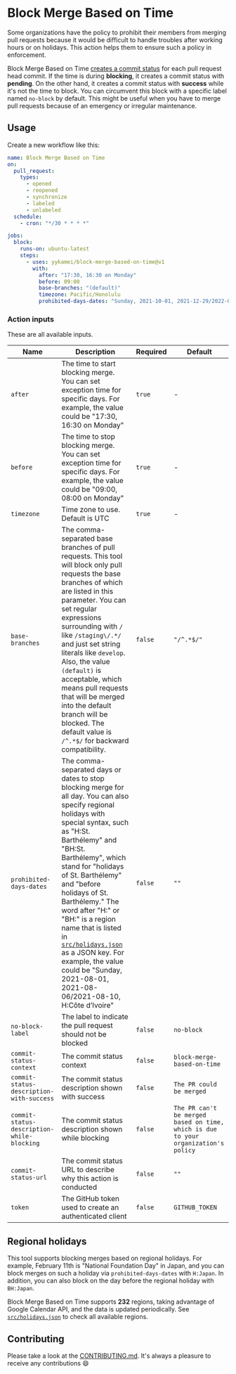 # Block Merge Based on Time

Some organizations have the policy to prohibit their members from merging pull requests because it would be difficult to
handle troubles after working hours or on holidays. This action helps them to ensure such a policy in enforcement.

Block Merge Based on Time
[creates a commit status](https://docs.github.com/en/rest/reference/repos#create-a-commit-status) for each pull request
head commit. If the time is during **blocking**, it creates a commit status with **pending**. On the other hand, it
creates a commit status with **success** while it's not the time to block. You can circumvent this block with a specific
label named `no-block` by default. This might be useful when you have to merge pull requests because of an emergency or
irregular maintenance.

## Usage

Create a new workflow like this:

```yaml
name: Block Merge Based on Time
on:
  pull_request:
    types:
      - opened
      - reopened
      - synchronize
      - labeled
      - unlabeled
  schedule:
    - cron: "*/30 * * * *"

jobs:
  block:
    runs-on: ubuntu-latest
    steps:
      - uses: yykamei/block-merge-based-on-time@v1
        with:
          after: "17:30, 16:30 on Monday"
          before: 09:00
          base-branches: "(default)"
          timezone: Pacific/Honolulu
          prohibited-days-dates: "Sunday, 2021-10-01, 2021-12-29/2022-01-04, H:United States, BH:United States"
```

### Action inputs

These are all available inputs.

| Name                                       | Description                                                                                                                                                                                                                                                                                                                                                                                                                                                                                                                                                               | Required | Default                                                                            |
| ------------------------------------------ | ------------------------------------------------------------------------------------------------------------------------------------------------------------------------------------------------------------------------------------------------------------------------------------------------------------------------------------------------------------------------------------------------------------------------------------------------------------------------------------------------------------------------------------------------------------------------- | -------- | ---------------------------------------------------------------------------------- |
| `after`                                    | The time to start blocking merge. You can set exception time for specific days. For example, the value could be "17:30, 16:30 on Monday"                                                                                                                                                                                                                                                                                                                                                                                                                                  | `true`   | -                                                                                  |
| `before`                                   | The time to stop blocking merge. You can set exception time for specific days. For example, the value could be "09:00, 08:00 on Monday"                                                                                                                                                                                                                                                                                                                                                                                                                                   | `true`   | -                                                                                  |
| `timezone`                                 | Time zone to use. Default is UTC                                                                                                                                                                                                                                                                                                                                                                                                                                                                                                                                          | `true`   | -                                                                                  |
| `base-branches`                            | The comma-separated base branches of pull requests. This tool will block only pull requests the base branches of which are listed in this parameter. You can set regular expressions surrounding with `/` like `/staging\/.*/` and just set string literals like `develop`. Also, the value `(default)` is acceptable, which means pull requests that will be merged into the default branch will be blocked. The default value is `/^.*$/` for backward compatibility.                                                                                                   | `false`  | `"/^.*$/"`                                                                         |
| `prohibited-days-dates`                    | The comma-separated days or dates to stop blocking merge for all day. You can also specify regional holidays with special syntax, such as "H:St. Barthélemy" and "BH:St. Barthélemy", which stand for "holidays of St. Barthélemy" and "before holidays of St. Barthélemy." The word after "H:" or "BH:" is a region name that is listed in [`src/holidays.json`](https://raw.githubusercontent.com/yykamei/block-merge-based-on-time/main/src/holidays.json) as a JSON key. For example, the value could be "Sunday, 2021-08-01, 2021-08-06/2021-08-10, H:Côte d’Ivoire" | `false`  | `""`                                                                               |
| `no-block-label`                           | The label to indicate the pull request should not be blocked                                                                                                                                                                                                                                                                                                                                                                                                                                                                                                              | `false`  | `no-block`                                                                         |
| `commit-status-context`                    | The commit status context                                                                                                                                                                                                                                                                                                                                                                                                                                                                                                                                                 | `false`  | `block-merge-based-on-time`                                                        |
| `commit-status-description-with-success`   | The commit status description shown with success                                                                                                                                                                                                                                                                                                                                                                                                                                                                                                                          | `false`  | `The PR could be merged`                                                           |
| `commit-status-description-while-blocking` | The commit status description shown while blocking                                                                                                                                                                                                                                                                                                                                                                                                                                                                                                                        | `false`  | `The PR can't be merged based on time, which is due to your organization's policy` |
| `commit-status-url`                        | The commit status URL to describe why this action is conducted                                                                                                                                                                                                                                                                                                                                                                                                                                                                                                            | `false`  | `""`                                                                               |
| `token`                                    | The GitHub token used to create an authenticated client                                                                                                                                                                                                                                                                                                                                                                                                                                                                                                                   | `false`  | `GITHUB_TOKEN`                                                                     |

## Regional holidays

This tool supports blocking merges based on regional holidays. For example, February 11th is "National Foundation Day"
in Japan, and you can block merges on such a holiday via `prohibited-days-dates` with `H:Japan`. In addition, you can
also block on the day before the regional holiday with `BH:Japan`.

Block Merge Based on Time supports **232** regions, taking advantage of Google Calendar API, and the data is updated
periodically.
See [`src/holidays.json`](https://raw.githubusercontent.com/yykamei/block-merge-based-on-time/main/src/holidays.json) to
check all available regions.

## Contributing

Please take a look at
the [CONTRIBUTING.md](https://github.com/yykamei/block-merge-based-on-time/blob/main/CONTRIBUTING.md). It's always a
pleasure to receive any contributions 😄
